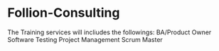 # Follion-Consulting
The Training services will incliudes the followings:
BA/Product Owner
Software Testing
Project Management
Scrum Master
